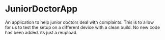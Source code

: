 # JuniorDoctorApp
An application to help junior doctors deal with complaints.
This is to allow for us to test the setup on a different device with a clean build. No new code has been added. its just a reupload.
